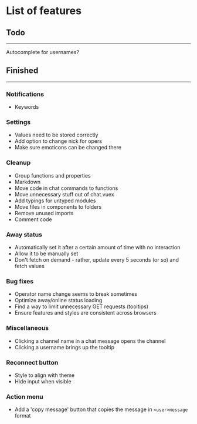 # List of features

## Todo
----
Autocomplete for usernames?

## Finished
---

### Notifications
  - Keywords

### Settings
  - Values need to be stored correctly
  - Add option to change nick for opers
  - Make sure emoticons can be changed there

### Cleanup
  - Group functions and properties  
  - Markdown
  - Move code in chat commands to functions
  - Move unnecessary stuff out of chat.vuex
  - Add typings for untyped modules
  - Move files in components to folders
  - Remove unused imports
  - Comment code

### Away status
  - Automatically set it after a certain amount of time with no interaction
  - Allow it to be manually set
  - Don't fetch on demand - rather, update every 5 seconds (or so) and fetch values

### Bug fixes
  - Operator name change seems to break sometimes
  - Optimize away/online status loading
  - Find a way to limit unnecessary GET requests (tooltips)
  - Ensure features and styles are consistent across browsers

### Miscellaneous
  - Clicking a channel name in a chat message opens the channel
  - Clicking a username brings up the tooltip

### Reconnect button
  - Style to align with theme
  - Hide input when visible

### Action menu
  - Add a 'copy message' button that copies the message in `<user>message` format

